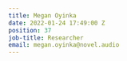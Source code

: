 ```yaml
---
title: Megan Oyinka
date: 2022-01-24 17:49:00 Z
position: 37
job-title: Researcher
email: megan.oyinka@novel.audio
---
```


